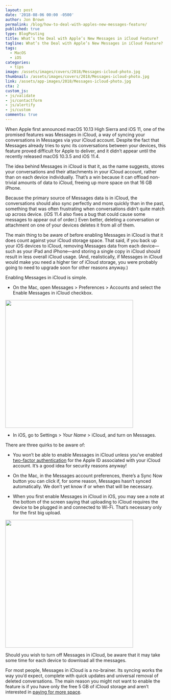 ```yaml
---
layout: post
date: '2018-08-06 00:00 -0500'
author: Jon Brown
permalink: /blog/how-to-deal-with-apples-new-messages-feature/
published: true
type: BlogPosting
title: What’s the Deal with Apple’s New Messages in iCloud Feature?
tagline: What’s the Deal with Apple’s New Messages in iCloud Feature?
tags:
  - MacOS
  - iOS
categories:
  - tips
image: /assets/images/covers/2018/Messages-icloud-photo.jpg
thumbnail: /assets/images/covers/2018/Messages-icloud-photo.jpg
link: /assets/app-images/2018/Messages-icloud-photo.jpg
cta: 2
custom_js:
- js/validate
- js/contactform
- js/alertify
- js/custom
comments: true
---
```

When Apple first announced macOS 10.13 High Sierra and iOS 11, one of the promised features was Messages in iCloud, a way of syncing your conversations in Messages via your iCloud account. Despite the fact that Messages already tries to sync its conversations between your devices, this feature proved difficult for Apple to deliver, and it didn’t appear until the recently released macOS 10.3.5 and iOS 11.4.

The idea behind Messages in iCloud is that it, as the name suggests, stores your conversations and their attachments in your iCloud account, rather than on each device individually. That’s a win because it can offload non-trivial amounts of data to iCloud, freeing up more space on that 16 GB iPhone.

Because the primary source of Messages data is in iCloud, the conversations should also sync perfectly and more quickly than in the past, something that was often frustrating when conversations didn’t quite match up across device. (iOS 11.4 also fixes a bug that could cause some messages to appear out of order.) Even better, deleting a conversation or attachment on one of your devices deletes it from all of them.

The main thing to be aware of before enabling Messages in iCloud is that it does count against your iCloud storage space. That said, if you back up your iOS devices to iCloud, removing Messages data from each device—such as your iPad and iPhone—and storing a single copy in iCloud should result in less overall iCloud usage. (And, realistically, if Messages in iCloud would make you need a higher tier of iCloud storage, you were probably going to need to upgrade soon for other reasons anyway.)

Enabling Messages in iCloud is simple.

- On the Mac, open Messages > Preferences > Accounts and select the Enable Messages in iCloud checkbox. 

<img src="{{ site.site_cdn }}/assets/images/blog/2018/messages/image002.png" class="img-fluid rounded m-2" width="400" />

- In iOS, go to Settings > _Your Name_ \> iCloud, and turn on Messages.

There are three quirks to be aware of:

- You won’t be able to enable Messages in iCloud unless you’ve enabled [two-factor authentication](https://support.apple.com/en-us/ht204915) for the Apple ID associated with your iCloud account. It’s a good idea for security reasons anyway!

- On the Mac, in the Messages account preferences, there’s a Sync Now button you can click if, for some reason, Messages hasn’t synced automatically. We don’t yet know if or when that will be necessary.

- When you first enable Messages in iCloud in iOS, you may see a note at the bottom of the screen saying that uploading to iCloud requires the device to be plugged in and connected to Wi-Fi. That’s necessary only for the first big upload.  

<img src="{{ site.site_cdn }}/assets/images/blog/2018/messages/image003.png" class="img-fluid rounded m-2" width="400" />

Should you wish to turn off Messages in iCloud, be aware that it may take some time for each device to download all the messages.

For most people, Messages in iCloud is a no-brainer. Its syncing works the way you’d expect, complete with quick updates and universal removal of deleted conversations. The main reason you might not want to enable the feature is if you have only the free 5 GB of iCloud storage and aren’t interested in [paying for more space](https://support.apple.com/en-us/ht201238).